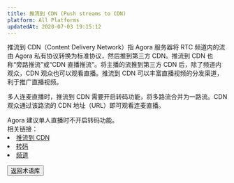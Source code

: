 ```yaml
---
title: 推流到 CDN (Push streams to CDN)
platform: All Platforms
updatedAt: 2020-07-03 19:15:12
---
```


推流到 CDN（Content Delivery Network）指 Agora 服务器将 RTC 频道内的流由 Agora 私有协议转换为标准协议，然后推到第三方 CDN。推流到 CDN 也称“旁路推流”或“CDN 直播推流”。将主播的流推到第三方 CDN 后，除了频道内观众，CDN 观众也可以观看直播。推流到 CDN 可以丰富直播视频的分发渠道，利于推广直播视频。

多人连麦直播时，推流到 CDN 需要开启转码功能，将多路流合并为一路流。CDN 观众通过该路流的 CDN 地址（URL）即可观看连麦直播。

<div class="alert note">Agora 建议单人直播时不开启转码功能。</div>

<div class="alert info">相关链接：
    <li><a href="https://docs.agora.io/cn/Interactive%20Broadcast/cdn_streaming_android?platform=Android">推流到 CDN</a></li>
    <li><a href="./transcoding">转码</a></li>
    <li><a href="./channel">频道</a></li>
</div>

<a href="./terms"><button>返回术语库</button></a>
